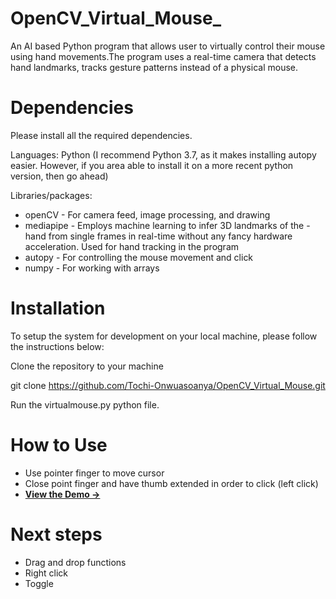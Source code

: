 # OpenCV_Virtual_Mouse_
An AI based Python program that allows user to virtually control their mouse using hand movements.The program uses a real-time camera that detects hand landmarks, tracks gesture patterns instead of a physical mouse.

# Dependencies
Please install all the required dependencies.

Languages:
Python (I recommend Python 3.7, as it makes installing autopy easier. However, if you area able to install it on a more recent python version, then go ahead)

Libraries/packages:
- openCV - For camera feed, image processing, and drawing
- mediapipe - Employs machine learning to infer 3D landmarks of the - hand from single frames in real-time without any fancy hardware acceleration. Used for hand tracking in the program
- autopy - For controlling the mouse movement and click
- numpy - For working with arrays

# Installation
To setup the system for development on your local machine, please follow the instructions below:

Clone the repository to your machine

git clone https://github.com/Tochi-Onwuasoanya/OpenCV_Virtual_Mouse.git

Run the virtualmouse.py python file.

# How to Use
- Use pointer finger to move cursor
- Close point finger and have thumb extended in order to click (left click)
- **[View the Demo &rarr;](https://drive.google.com/file/d/1fLIwELAQYQB2JngZqpHKeaHs7rFX5NtA/view?usp=sharing)**

# Next steps
- Drag and drop functions
- Right click
- Toggle
